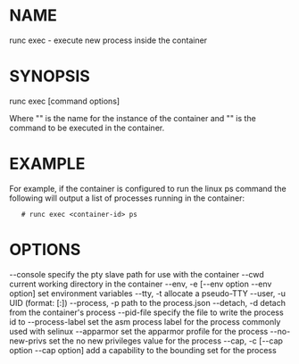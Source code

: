 # NAME
   runc exec - execute new process inside the container

# SYNOPSIS
   runc exec [command options] <container-id> <container command>

Where "<container-id>" is the name for the instance of the container and
"<container command>" is the command to be executed in the container.

# EXAMPLE
For example, if the container is configured to run the linux ps command the
following will output a list of processes running in the container:

       # runc exec <container-id> ps

# OPTIONS
   --console                                    specify the pty slave path for use with the container
   --cwd                                        current working directory in the container
   --env, -e [--env option --env option]        set environment variables
   --tty, -t                                    allocate a pseudo-TTY
   --user, -u                                   UID (format: <uid>[:<gid>])
   --process, -p                                path to the process.json
   --detach, -d                                 detach from the container's process
   --pid-file                                   specify the file to write the process id to
   --process-label                              set the asm process label for the process commonly used with selinux
   --apparmor                                   set the apparmor profile for the process
   --no-new-privs                               set the no new privileges value for the process
   --cap, -c [--cap option --cap option]        add a capability to the bounding set for the process
